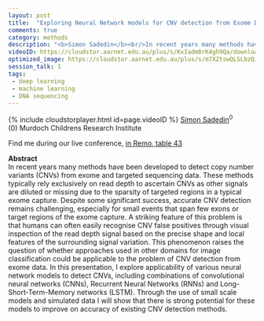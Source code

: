 ```yaml
---
layout: post
title:  "Exploring Neural Network models for CNV detection from Exome Data"
comments: true
category: methods
description: "<b>Simon Sadedin</b><br/>In recent years many methods have been developed t..."
videoID: https://cloudstor.aarnet.edu.au/plus/s/KxIadm8rK4gh9Qa/download
optimized_image: https://cloudstor.aarnet.edu.au/plus/s/m7XZtswQLSLbzQJ/download
session_talk: 1
tags:
 - deep learning
 - machine learning
 - DNA sequencing
---
```

{% include cloudstorplayer.html id=page.videoID %}
<u>Simon Sadedin</u><sup>0</sup><br/>
\(0\) Murdoch Childrens Research Institute

Find me during our live conference, [in Remo, table 43](https://remo.co)

<b>Abstract</b><br/>
In recent years many methods have been developed to detect copy number variants \(CNVs\) from exome and targeted sequencing data. These methods typically rely exclusively on read depth to ascertain CNVs as other signals are diluted or missing due to the sparsity of targeted regions in a typical exome capture. Despite some significant success, accurate CNV detection remains challenging, especially for small events that span few exons or target regions of the exome capture. A striking feature of this problem is that humans can often easily recognise CNV false positives through visual inspection of the read depth signal based on the precise shape and local features of the surrounding signal variation. This phenomenon raises the question of whether approaches used in other domains for image classification could be applicable to the problem of CNV detection from exome data. In this presentation, I explore applicability of various neural network models to detect CNVs, including combinations of convolutional neural networks \(CNNs\), Recurrent Neural Networks \(RNNs\) and Long-Short-Term-Memory networks \(LSTM\). Through the use of small scale models and simulated data I will show that there is strong potential for these models to improve on accuracy of existing CNV detection methods.
